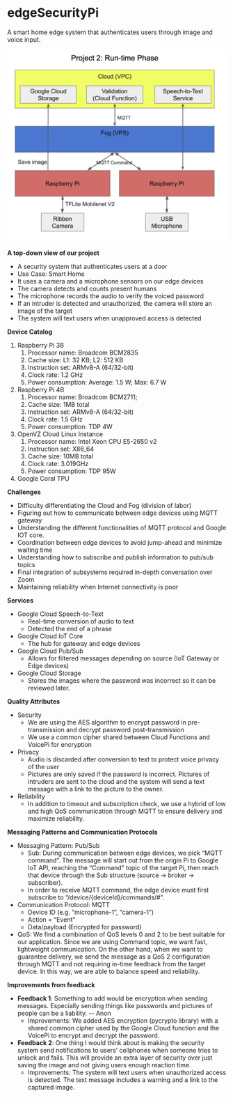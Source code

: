 # edgeSecurityPi

A smart home edge system that authenticates users through image and voice input.

![](structure.png)

**A top-down view of our project**

- A security system that authenticates users at a door
- Use Case: Smart Home
- It uses a camera and a microphone sensors on our edge devices
- The camera detects and counts present humans
- The microphone records the audio to verify the voiced password
- If an intruder is detected and unauthorized, the camera will store an image of the target
- The system will text users when unapproved access is detected

**Device Catalog**

1. Raspberry Pi 3B
   1. Processor name: Broadcom BCM2835
   1. Cache size: L1: 32 KB; L2: 512 KB
   1. Instruction set: ARMv8-A (64/32-bit)
   1. Clock rate: 1.2 GHz
   1. Power consumption: Average: 1.5 W; Max: 6.7 W
1. Raspberry Pi 4B
   1. Processor name: Broadcom BCM2711; 
   1. Cache size: 1MB total
   1. Instruction set: ARMv8-A (64/32-bit)
   1. Clock rate: 1.5 GHz
   1. Power consumption: TDP 4W
1. OpenVZ Cloud Linux Instance
   1. Processor name: Intel Xeon CPU E5-2650 v2
   1. Instruction set: X86\_64
   1. Cache size: 10MB total
   1. Clock rate: 3.019GHz
   1. Power consumption: TDP 95W
1. Google Coral TPU

**Challenges**

- Difficulty differentiating the Cloud and Fog (division of labor)
- Figuring out how to communicate between edge devices using MQTT gateway
- Understanding the different functionalities of MQTT protocol and Google IOT core.
- Coordination between edge devices to avoid jump-ahead and minimize waiting time
- Understanding how to subscribe and publish information to pub/sub topics
- Final integration of subsystems required in-depth conversation over Zoom
- Maintaining reliability when Internet connectivity is poor

**Services**

- Google Cloud Speech-to-Text
  - Real-time conversion of audio to text
  - Detected the end of a phrase
- Google Cloud IoT Core
  - The hub for gateway and edge devices
- Google Cloud Pub/Sub
  - Allows for filtered messages depending on source (IoT Gateway or Edge devices)
- Google Cloud Storage
  - Stores the images where the password was incorrect so it can be reviewed later.

**Quality Attributes**

- Security
  - We are using the AES algorithm to encrypt password in pre-transmission and decrypt password post-transmission
  - We use a common cipher shared between Cloud Functions and VoicePi for encryption
- Privacy
  - Audio is discarded after conversion to text to protect voice privacy of the user
  - Pictures are only saved if the password is incorrect. Pictures of intruders are sent to the cloud and the system will send a text message with a link to the picture to the owner.
- Reliability
  - In addition to timeout and subscription check, we use a hybrid of low and high QoS communication through MQTT to ensure delivery and maximize reliability.

**Messaging Patterns and Communication Protocols**

- Messaging Pattern: Pub/Sub
  - Sub: During communication between edge devices, we pick “MQTT command”. The message will start out from the origin Pi to Google IoT API, reaching the “Command” topic of the target Pi, then reach that device through the Sub structure (source → broker → subscriber).
  - In order to receive MQTT command, the edge device must first subscribe to “/device/{deviceId}/commands/#”.
- Communication Protocol: MQTT
  - Device ID (e.g. “microphone-1”, “camera-1”)
  - Action = “Event”
  - Data/payload (Encrypted for password)
- QoS: We find a combination of QoS levels 0 and 2 to be best suitable for our application. Since we are using Command topic, we want fast, lightweight communication. On the other hand, when we want to guarantee delivery, we send the message as a QoS 2 configuration through MQTT and not requiring in-time feedback from the target device. In this way, we are able to balance speed and reliability.

**Improvements from feedback**

- **Feedback 1**: Something to add would be encryption when sending messages. Especially sending things like passwords and pictures of people can be a liability. -- Anon
  - Improvements: We added AES encryption (pycrypto library) with a shared common cipher used by the Google Cloud function and the VoicePi to encrypt and decrypt the password.
- **Feedback 2**: One thing I would think about is making the security system send notifications to users’ cellphones when someone tries to unlock and fails. This will provide an extra layer of security over just saving the image and not giving users enough reaction time.
  - Improvements: The system will text users when unauthorized access is detected. The text message includes a warning and a link to the captured image.





